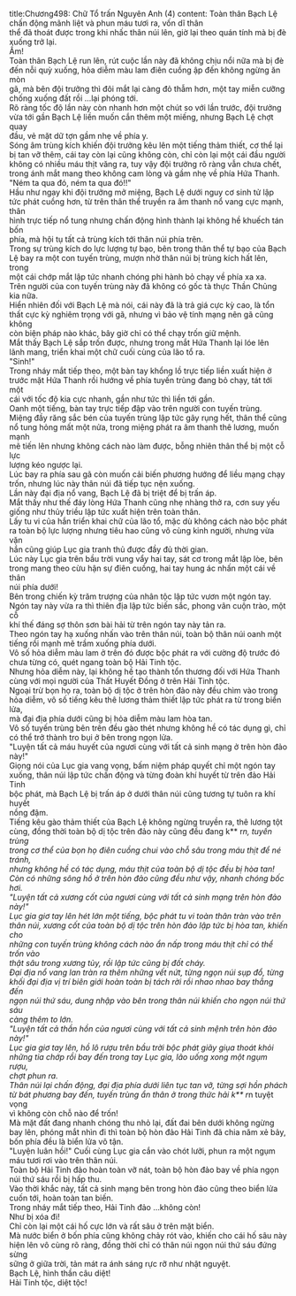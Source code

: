 title:Chương498: Chữ Tổ trấn Nguyên Anh (4)
content:
Toàn thân Bạch Lệ chấn động mãnh liệt và phun máu tươi ra, vốn dĩ thân<br>thể đã thoát được trong khi nhấc thân núi lên, giờ lại theo quán tính mà bị đè<br>xuống trở lại.<br>Ầm!<br>Toàn thân Bạch Lệ run lên, rút cuộc lần này đã không chịu nổi nữa mà bị đè<br>đến nỗi quỳ xuống, hỏa diễm màu lam điên cuồng ập đến không ngừng ăn mòn<br>gã, mà bên đội trưởng thì đôi mắt lại càng đỏ thẫm hơn, một tay miễn cưỡng<br>chống xuống đất rồi …lại phóng tới.<br>Rõ ràng tốc độ lần này còn nhanh hơn một chút so với lần trước, đội trưởng<br>vừa tới gần Bạch Lệ liền muốn cắn thêm một miếng, nhưng Bạch Lệ chợt quay<br>đầu, vẻ mặt dữ tợn gầm nhẹ về phía y.<br>Sóng âm trùng kích khiến đội trưởng kêu lên một tiếng thảm thiết, cơ thể lại<br>bị tan vỡ thêm, cái tay còn lại cũng không còn, chỉ còn lại một cái đầu người<br>không có nhiều máu thịt văng ra, tuy vậy đội trưởng rõ ràng vẫn chưa chết,<br>trong ánh mắt mang theo không cam lòng và gầm nhẹ về phía Hứa Thanh.<br>"Ném ta qua đó, ném ta qua đó!!"<br>Hầu như ngay khi đội trưởng mở miệng, Bạch Lệ dưới nguy cơ sinh tử lập<br>tức phát cuồng hơn, từ trên thân thể truyền ra âm thanh nổ vang cực mạnh, thân<br>hình trực tiếp nổ tung nhưng chấn động hình thành lại không hề khuếch tán bốn<br>phía, mà hội tụ tất cả trùng kích tới thân núi phía trên.<br>Trong sự trùng kích do lực lượng tự bạo, bên trong thân thể tự bạo của Bạch<br>Lệ bay ra một con tuyến trùng, mượn nhờ thân núi bị trùng kích hất lên, trong<br>một cái chớp mắt lập tức nhanh chóng phi hành bỏ chạy về phía xa xa.<br>Trên người của con tuyến trùng này đã không có gốc tà thực Thần Chủng<br>kia nữa.<br>Hiển nhiên đối với Bạch Lệ mà nói, cái này đã là trả giá cực kỳ cao, là tổn<br>thất cực kỳ nghiêm trọng với gã, nhưng vì bảo vệ tính mạng nên gã cũng không<br>còn biện pháp nào khác, bây giờ chỉ có thể chạy trốn giữ mệnh.<br>Mắt thấy Bạch Lệ sắp trốn được, nhưng trong mắt Hứa Thanh lại lóe lên<br>lãnh mang, triển khai một chữ cuối cùng của lão tổ ra.<br>"Sinh!"<br>Trong nháy mắt tiếp theo, một bàn tay khổng lồ trực tiếp liền xuất hiện ở<br>trước mặt Hứa Thanh rồi hướng về phía tuyến trùng đang bỏ chạy, tát tới một<br>cái với tốc độ kia cực nhanh, gần như tức thì liền tới gần.<br>Oanh một tiếng, bàn tay trực tiếp đập vào trên người con tuyến trùng.<br>Miệng đầy răng sắc bén của tuyến trùng lập tức gãy rụng hết, thân thể cũng<br>nổ tung hỏng mất một nửa, trong miệng phát ra âm thanh thê lương, muốn mạnh<br>mẽ tiến lên nhưng không cách nào làm được, bỗng nhiên thân thể bị một cỗ lực<br>lượng kéo ngược lại.<br>Lúc bay ra phía sau gã còn muốn cải biến phương hướng để liều mạng chạy<br>trốn, nhưng lúc này thân núi đã tiếp tục nện xuống.<br>Lần này đại địa nổ vang, Bạch Lệ đã bị triệt để bị trấn áp.<br>Mắt thấy như thế đáy lòng Hứa Thanh cũng nhẹ nhàng thở ra, cơn suy yếu<br>giống như thủy triều lập tức xuất hiện trên toàn thân.<br>Lấy tu vi của hắn triển khai chữ của lão tổ, mặc dù không cách nào bộc phát<br>ra toàn bộ lực lượng nhưng tiêu hao cũng vô cùng kinh người, nhưng vừa vặn<br>hắn cũng giúp Lục gia tranh thủ được đầy đủ thời gian.<br>Lúc này Lục gia trên bầu trời vung vẩy hai tay, sát cơ trong mắt lập lòe, bên<br>trong mang theo cừu hận sự điên cuồng, hai tay hung ác nhấn một cái về thân<br>núi phía dưới!<br>Bên trong chiến kỳ trăm trượng của nhân tộc lập tức vươn một ngón tay.<br>Ngón tay này vừa ra thì thiên địa lập tức biến sắc, phong vân cuộn trào, một cỗ<br>khí thế đáng sợ thôn sơn bài hải từ trên ngón tay này tản ra.<br>Theo ngón tay hạ xuống nhấn vào trên thân núi, toàn bộ thân núi oanh một<br>tiếng rồi mạnh mẽ trầm xuống phía dưới.<br>Vô số hỏa diễm màu lam ở trên đó được bộc phát ra với cường độ trước đó<br>chưa từng có, quét ngang toàn bộ Hải Tinh tộc.<br>Nhưng hỏa diễm này, lại không hề tạo thành tổn thương đối với Hứa Thanh<br>cùng với mọi người của Thất Huyết Đồng ở trên Hải Tinh tộc.<br>Ngoại trừ bọn họ ra, toàn bộ dị tộc ở trên hòn đảo này đều chìm vào trong<br>hỏa diễm, vô số tiếng kêu thê lương thảm thiết lập tức phát ra từ trong biển lửa,<br>mà đại địa phía dưới cũng bị hỏa diễm màu lam hòa tan.<br>Vô số tuyến trùng bên trên đều gào thét nhưng không hề có tác dụng gì, chỉ<br>có thể trở thành tro bụi ở bên trong ngọn lửa.<br>"Luyện tất cả máu huyết của ngươi cùng với tất cả sinh mạng ở trên hòn đảo<br>này!"<br>Giọng nói của Lục gia vang vọng, bấm niệm pháp quyết chỉ một ngón tay<br>xuống, thân núi lập tức chấn động và từng đoàn khí huyết từ trên đảo Hải Tinh<br>bộc phát, mà Bạch Lệ bị trấn áp ở dưới thân núi cũng tương tự tuôn ra khí huyết<br>nồng đậm.<br>Tiếng kêu gào thảm thiết của Bạch Lệ không ngừng truyền ra, thê lương tột<br>cùng, đồng thời toàn bộ dị tộc trên đảo này cũng đều đang k** r*n, tuyến trùng<br>trong cơ thể của bọn họ điên cuồng chui vào chỗ sâu trong máu thịt để né tránh,<br>nhưng không hề có tác dụng, máu thịt của toàn bộ dị tộc đều bị hòa tan!<br>Còn có những sông hồ ở trên hòn đảo cũng đều như vậy, nhanh chóng bốc<br>hơi.<br>"Luyện tất cả xương cốt của ngươi cùng với tất cả sinh mạng trên hòn đảo<br>này!"<br>Lục gia giơ tay lên hét lớn một tiếng, bộc phát tu vi toàn thân tràn vào trên<br>thân núi, xương cốt của toàn bộ dị tộc trên hòn đảo lập tức bị hòa tan, khiến cho<br>những con tuyến trùng không cách nào ẩn nấp trong máu thịt chỉ có thể trốn vào<br>thật sâu trong xương tủy, rồi lập tức cũng bị đốt cháy.<br>Đại địa nổ vang lan tràn ra thêm những vết nứt, từng ngọn núi sụp đổ, từng<br>khối đại địa vị trí biên giới hoàn toàn bị tách rời rồi nhao nhao bay thẳng đến<br>ngọn núi thứ sáu, dung nhập vào bên trong thân núi khiến cho ngọn núi thứ sáu<br>càng thêm to lớn.<br>"Luyện tất cả thần hồn của ngươi cùng với tất cả sinh mệnh trên hòn đảo<br>này!"<br>Lục gia giơ tay lên, hồ lô rượu trên bầu trời bộc phát giãy giụa thoát khỏi<br>những tia chớp rồi bay đến trong tay Lục gia, lão uống xong một ngụm rượu,<br>chợt phun ra.<br>Thân núi lại chấn động, đại địa phía dưới liên tục tan vỡ, từng sợi hồn phách<br>từ bát phương bay đến, tuyến trùng ẩn thân ở trong thức hải k** r*n tuyệt vọng<br>vì không còn chỗ nào để trốn!<br>Mà mặt đất đang nhanh chóng thu nhỏ lại, đất đai bên dưới không ngừng<br>bay lên, phóng mắt nhìn đi thì toàn bộ hòn đảo Hải Tinh đã chia năm xẻ bảy,<br>bốn phía đều là biển lửa vô tận.<br>"Luyện luân hồi!" Cuối cùng Lục gia cắn vào chót lưỡi, phun ra một ngụm<br>máu tươi rơi vào trên thân núi.<br>Toàn bộ Hải Tinh đảo hoàn toàn vỡ nát, toàn bộ hòn đảo bay về phía ngọn<br>núi thứ sáu rồi bị hấp thu.<br>Vào thời khắc này, tất cả sinh mạng bên trong hòn đảo cũng theo biển lửa<br>cuốn tới, hoàn toàn tan biến.<br>Trong nháy mắt tiếp theo, Hải Tinh đảo …không còn!<br>Như bị xóa đi!<br>Chỉ còn lại một cái hố cực lớn và rất sâu ở trên mặt biển.<br>Mà nước biển ở bốn phía cũng không chảy rót vào, khiến cho cái hố sâu này<br>hiện lên vô cùng rõ ràng, đồng thời chỉ có thân núi ngọn núi thứ sáu đứng sừng<br>sững ở giữa trời, tản mát ra ánh sáng rực rỡ như nhật nguyệt.<br>Bạch Lệ, hình thần câu diệt!<br>Hải Tinh tộc, diệt tộc!